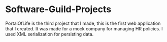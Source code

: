 # Software-Guild-Projects
PortalOfLife is the third project that I made, this is the first web application that I created. It was made for a mock company for managing HR policies. I used XML serialization for persisting data.
